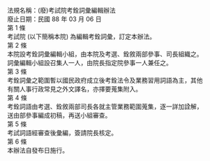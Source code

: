 法規名稱：(廢)考試院考銓詞彙編輯辦法  
廢止日期：民國 88 年 03 月 06 日  
第 1 條  
考試院 (以下簡稱本院) 為編輯考銓詞彙，訂定本辦法。  
第 2 條  
本院設考銓詞彙編輯小組，由本院及考選、銓敘兩部參事、司長組織之。  
詞彙編輯小組設召集人一人，由院長指定院參事一人兼任之。  
第 3 條  
考銓詞彙之範圍暫以國民政府成立後考銓法令及業務習用詞語為主，其他  
有關人事行政常見之外文譯名，亦擇要蒐集附入。  
第 4 條  
考銓詞語由考選、銓敘兩部司長各就主管業務範圍蒐集，逐一詳加詮解，  
送由部參事編成初稿，再送小組審查。  
第 5 條  
考試詞語經審查後彙編，簽請院長核定。  
第 6 條  
本辦法自發布日施行。  


